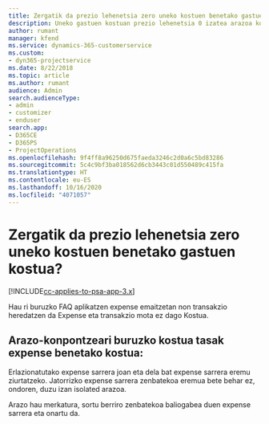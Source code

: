 ```yaml
---
title: Zergatik da prezio lehenetsia zero uneko kostuen benetako gastuen kostua?
description: Uneko gastuen kostuan prezio lehenetsia 0 izatea arazoa konpontzeko.
author: rumant
manager: kfend
ms.service: dynamics-365-customerservice
ms.custom:
- dyn365-projectservice
ms.date: 8/22/2018
ms.topic: article
ms.author: rumant
audience: Admin
search.audienceType:
- admin
- customizer
- enduser
search.app:
- D365CE
- D365PS
- ProjectOperations
ms.openlocfilehash: 9f4ff8a96250d675faeda3246c2d0a6c5bd83286
ms.sourcegitcommit: 5c4c9bf3ba018562d6cb3443c01d550489c415fa
ms.translationtype: HT
ms.contentlocale: eu-ES
ms.lasthandoff: 10/16/2020
ms.locfileid: "4071057"
---
```

# <a name="why-is-the-price-defaulting-to-zero-on-expense-cost-actuals"></a>Zergatik da prezio lehenetsia zero uneko kostuen benetako gastuen kostua?

[!INCLUDE[cc-applies-to-psa-app-3.x](../includes/cc-applies-to-psa-app-3x.md)]

Hau ri buruzko FAQ aplikatzen expense emaitzetan non transakzio heredatzen da Expense eta transakzio mota ez dago Kostua.

## <a name="troubleshooting-cost-rates-on-expense-cost-actuals"></a>Arazo-konpontzeari buruzko kostua tasak expense benetako kostua:

Erlazionatutako expense sarrera joan eta dela bat expense sarrera eremu ziurtatzeko. Jatorrizko expense sarrera zenbatekoa eremua bete behar ez, ondoren, duzu izan isolated arazoa.
 
Arazo hau merkatura, sortu berriro zenbatekoa baliogabea duen expense sarrera eta onartu da.
